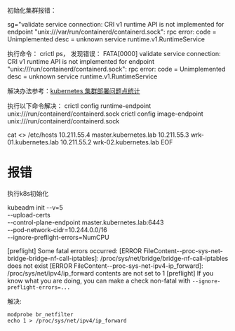 初始化集群报错： 

sg="validate service connection: 
CRI v1 runtime API is not implemented for endpoint \"unix:///var/run/containerd/containerd.sock\": 
rpc error: 
code = Unimplemented 
desc = unknown service runtime.v1.RuntimeService


执行命令： crictl ps， 发现错误：
FATA[0000] validate service connection: CRI v1 runtime API is not implemented for endpoint "unix:///run/containerd/containerd.sock": rpc error: code = Unimplemented desc = unknown service runtime.v1.RuntimeService

解决办法参考：[kubernetes 集群部署问题点统计](https://www.cnblogs.com/yangzp/p/16380803.html)


执行以下命令解决：
crictl config runtime-endpoint unix:///run/containerd/containerd.sock
crictl config image-endpoint unix:///run/containerd/containerd.sock


cat <<EOF>> /etc/hosts
10.211.55.4 master.kubernetes.lab
10.211.55.3 wrk-01.kubernetes.lab
10.211.55.2 wrk-02.kubernetes.lab
EOF


# 报错

执行k8s初始化

kubeadm init --v=5 \
--upload-certs \
--control-plane-endpoint master.kubernetes.lab:6443 \
--pod-network-cidr=10.244.0.0/16 \
--ignore-preflight-errors=NumCPU

[preflight] Some fatal errors occurred:
[ERROR FileContent--proc-sys-net-bridge-bridge-nf-call-iptables]: /proc/sys/net/bridge/bridge-nf-call-iptables does not exist
[ERROR FileContent--proc-sys-net-ipv4-ip_forward]: /proc/sys/net/ipv4/ip_forward contents are not set to 1
[preflight] If you know what you are doing, you can make a check non-fatal with `--ignore-preflight-errors=...`

解决: 
```shell
modprobe br_netfilter
echo 1 > /proc/sys/net/ipv4/ip_forward
```
